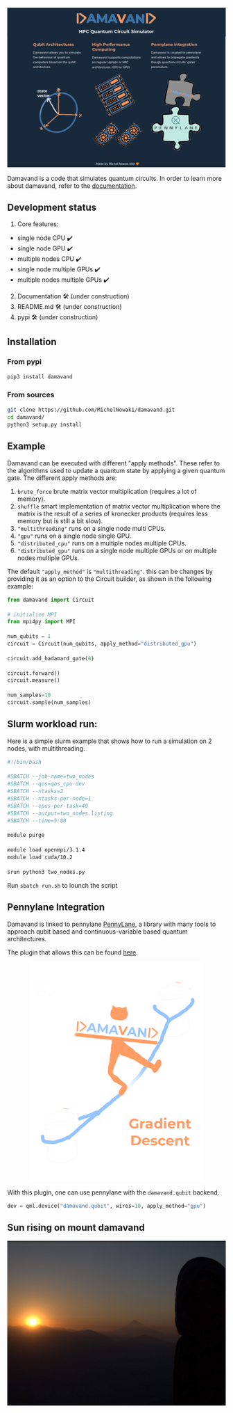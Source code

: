 ![damavand-main](figures/damavand_main.png)

Damavand is a code that simulates quantum circuits.
In order to learn more about damavand, refer to the [documentation](https://michelnowak1.github.io/damavand/).

## Development status

1. Core features:
  * single node CPU ✔️
  * single node GPU ✔️
  * multiple nodes CPU ✔️
  * single node multiple GPUs ✔️
  * multiple nodes multiple GPUs ✔️
2. Documentation 🛠️ (under construction) 
3. README.md 🛠️ (under construction) 
4. pypi 🛠️ (under construction) 

## Installation

### From pypi
```bash
pip3 install damavand
```

### From sources

```bash
git clone https://github.com/MichelNowak1/damavand.git
cd damavand/
python3 setup.py install
```

## Example
Damavand can be executed with different "apply methods". These refer to the algorithms used to update a quantum state by
applying a given quantum gate. The different apply methods are:

1. `brute_force` brute matrix vector multiplication (requires a lot of memory).
2. `shuffle` smart implementation of matrix vector multiplication where the matrix is the result of a series of
   kronecker products (requires less memory but is still a bit slow).
3. `"multithreading"` runs on a single node multi CPUs.
4. `"gpu"` runs on a single node single GPU.
5. `"distributed_cpu"` runs on a multiple nodes multiple CPUs.
6. `"distributed_gpu"` runs on a single node multiple GPUs or on multiple nodes multiple GPUs.

The default `"apply_method"` is `"multithreading"`. this can be changes by providing it as an option to the Circuit
builder, as shown in the following example:

```python
from damavand import Circuit

# initialize MPI
from mpi4py import MPI

num_qubits = 1
circuit = Circuit(num_qubits, apply_method="distributed_gpu")

circuit.add_hadamard_gate(0)

circuit.forward()
circuit.measure()

num_samples=10
circuit.sample(num_samples)
```

## Slurm workload run:

Here is a simple slurm example that shows how to run a simulation on 2 nodes, with multithreading.

```bash
#!/bin/bash

#SBATCH --job-name=two_nodes
#SBATCH --qos=qos_cpu-dev
#SBATCH --ntasks=2
#SBATCH --ntasks-per-node=1
#SBATCH --cpus-per-task=40
#SBATCH --output=two_nodes.listing
#SBATCH --time=5:00

module purge

module load openmpi/3.1.4
module load cuda/10.2

srun python3 two_nodes.py
```
Run `sbatch run.sh` to lounch the script

## Pennylane Integration

Damavand is linked to pennylane [PennyLane](https://pennylane.ai/), a library with many tools to approach qubit based
and continuous-variable based quantum architectures.

The plugin that allows this can be found [here](https://github.com/MichelNowak1/pennylane-damavand).

<p align="center">
  <img src="figures/damavand_gradient_descent.png" width="400em" />
</p>

With this plugin, one can use pennylane with the `damavand.qubit` backend.

```python
dev = qml.device("damavand.qubit", wires=10, apply_method="gpu")
```

## Sun rising on mount damavand

![damavand-sunrise](figures/damavand_2016_sunrise.png)

